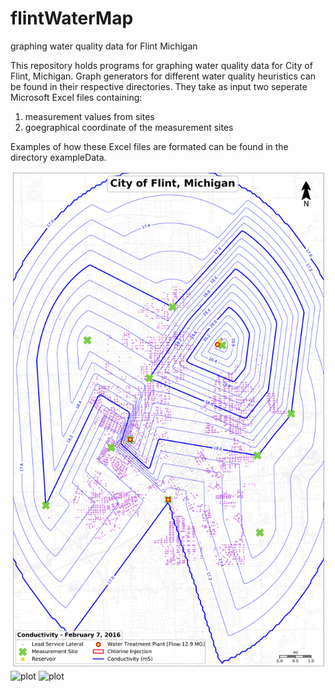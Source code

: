 # flintWaterMap
graphing water quality data for Flint Michigan 

This repository holds programs for graphing water quality data for City of Flint, Michigan.
Graph generators for different water quality heuristics can be found in their respective directories.
They take as input two seperate Microsoft Excel files containing:
1) measurement values from sites 
2) goegraphical coordinate of the measurement sites

Examples of how these Excel files are formated can be found in the directory exampleData.



![plot](/images/February7,2016ConductivityEWDM.png)
![plot](/images/February14,2016AlkalinityEWDM.png)
![plot](/images/February14,2016TemperatureEWDM.png)



